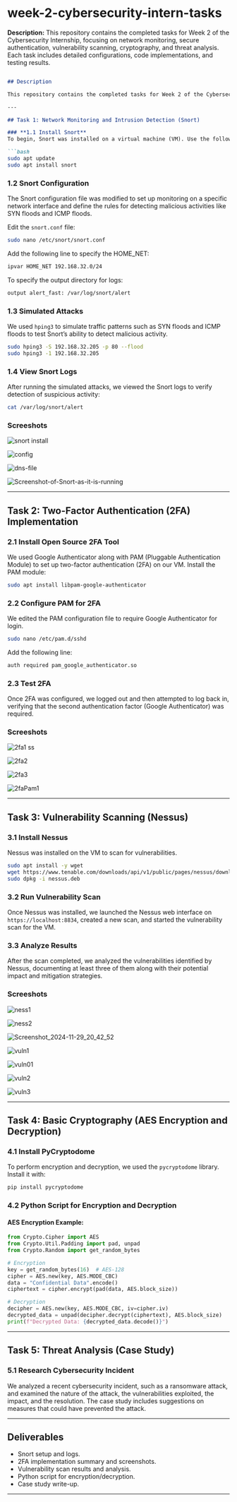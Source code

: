 # week-2-cybersecurity-intern-tasks
**Description:**  This repository contains the completed tasks for Week 2 of the Cybersecurity Internship, focusing on network monitoring, secure authentication, vulnerability scanning, cryptography, and threat analysis. Each task includes detailed configurations, code implementations, and testing results.
```markdown

## Description

This repository contains the completed tasks for Week 2 of the Cybersecurity Internship, focusing on network monitoring, secure authentication, vulnerability scanning, cryptography, and threat analysis. Each task includes detailed configurations, code implementations, and testing results.

---

## Task 1: Network Monitoring and Intrusion Detection (Snort)

### **1.1 Install Snort**
To begin, Snort was installed on a virtual machine (VM). Use the following commands to install Snort on your VM.

```bash
sudo apt update
sudo apt install snort
```

### **1.2 Snort Configuration**
The Snort configuration file was modified to set up monitoring on a specific network interface and define the rules for detecting malicious activities like SYN floods and ICMP floods.

Edit the `snort.conf` file:

```bash
sudo nano /etc/snort/snort.conf
```

Add the following line to specify the HOME_NET:

```bash
ipvar HOME_NET 192.168.32.0/24
```

To specify the output directory for logs:

```bash
output alert_fast: /var/log/snort/alert
```

### **1.3 Simulated Attacks**
We used `hping3` to simulate traffic patterns such as SYN floods and ICMP floods to test Snort’s ability to detect malicious activity.

```bash
sudo hping3 -S 192.168.32.205 -p 80 --flood
sudo hping3 -1 192.168.32.205
```

### **1.4 View Snort Logs**
After running the simulated attacks, we viewed the Snort logs to verify detection of suspicious activity:

```bash
cat /var/log/snort/alert
```

### **Screeshots**

![snort install](https://github.com/user-attachments/assets/7756f4ae-7489-4d5d-bc32-1caf71dfff72)

![config](https://github.com/user-attachments/assets/6a39a5ca-cd76-4e56-82b3-ca5655008c26)

![dns-file](https://github.com/user-attachments/assets/aa2eee12-4e82-4ce0-be4e-a253343d7ae2)

![Screenshot-of-Snort-as-it-is-running](https://github.com/user-attachments/assets/92976731-59e4-4a50-9383-967b4d591e1e)

---

## Task 2: Two-Factor Authentication (2FA) Implementation

### **2.1 Install Open Source 2FA Tool**
We used Google Authenticator along with PAM (Pluggable Authentication Module) to set up two-factor authentication (2FA) on our VM. Install the PAM module:

```bash
sudo apt install libpam-google-authenticator
```

### **2.2 Configure PAM for 2FA**
We edited the PAM configuration file to require Google Authenticator for login.

```bash
sudo nano /etc/pam.d/sshd
```

Add the following line:

```bash
auth required pam_google_authenticator.so
```

### **2.3 Test 2FA**
Once 2FA was configured, we logged out and then attempted to log back in, verifying that the second authentication factor (Google Authenticator) was required.

### **Screeshots**

![2fa1 ss](https://github.com/user-attachments/assets/cd67a1b1-f938-4b4c-ac60-902d9c915659)

![2fa2](https://github.com/user-attachments/assets/64851da5-5da8-4964-9be3-7c47d5bd9fc8)

![2fa3](https://github.com/user-attachments/assets/27e1fa8f-aee5-413b-83ae-8b2199003ec2)

![2faPam1](https://github.com/user-attachments/assets/95d77eef-7405-4552-842c-d5e8efe1893e)

---

## Task 3: Vulnerability Scanning (Nessus)

### **3.1 Install Nessus**
Nessus was installed on the VM to scan for vulnerabilities.

```bash
sudo apt install -y wget
wget https://www.tenable.com/downloads/api/v1/public/pages/nessus/downloads/12202/download?i_agree_to_tenable_license_agreement=true -O nessus.deb
sudo dpkg -i nessus.deb
```

### **3.2 Run Vulnerability Scan**
Once Nessus was installed, we launched the Nessus web interface on `https://localhost:8834`, created a new scan, and started the vulnerability scan for the VM.

### **3.3 Analyze Results**
After the scan completed, we analyzed the vulnerabilities identified by Nessus, documenting at least three of them along with their potential impact and mitigation strategies.

### **Screeshots**

![ness1](https://github.com/user-attachments/assets/03fbda1f-4bfc-44f3-b0ec-12882e052487)

![ness2](https://github.com/user-attachments/assets/ebb572cc-eb50-4c3f-ae32-8677aaa0df29)

![Screenshot_2024-11-29_20_42_52](https://github.com/user-attachments/assets/02a87329-cef9-4bb7-81e0-583ba4ddf8e1)

![vuln1](https://github.com/user-attachments/assets/9fd03243-a2c5-4ad6-9d05-ee5ee7eee871)

![vuln01](https://github.com/user-attachments/assets/4a4e8aa6-7c38-4b34-a8a4-5829de3bd730)

![vuln2](https://github.com/user-attachments/assets/6012dfa9-68a5-4ac6-a987-017b6508640c)

![vuln3](https://github.com/user-attachments/assets/adf153a2-752c-45ec-8448-41145a335636)


---

## Task 4: Basic Cryptography (AES Encryption and Decryption)

### **4.1 Install PyCryptodome**
To perform encryption and decryption, we used the `pycryptodome` library. Install it with:

```bash
pip install pycryptodome
```

### **4.2 Python Script for Encryption and Decryption**

#### AES Encryption Example:

```python
from Crypto.Cipher import AES
from Crypto.Util.Padding import pad, unpad
from Crypto.Random import get_random_bytes

# Encryption
key = get_random_bytes(16)  # AES-128
cipher = AES.new(key, AES.MODE_CBC)
data = "Confidential Data".encode()
ciphertext = cipher.encrypt(pad(data, AES.block_size))

# Decryption
decipher = AES.new(key, AES.MODE_CBC, iv=cipher.iv)
decrypted_data = unpad(decipher.decrypt(ciphertext), AES.block_size)
print(f"Decrypted Data: {decrypted_data.decode()}")
```

---

## Task 5: Threat Analysis (Case Study)

### **5.1 Research Cybersecurity Incident**
We analyzed a recent cybersecurity incident, such as a ransomware attack, and examined the nature of the attack, the vulnerabilities exploited, the impact, and the resolution. The case study includes suggestions on measures that could have prevented the attack.

---

## Deliverables

- Snort setup and logs.
- 2FA implementation summary and screenshots.
- Vulnerability scan results and analysis.
- Python script for encryption/decryption.
- Case study write-up.

---
